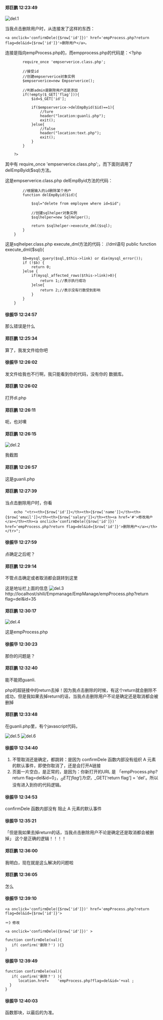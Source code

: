 



#### 郑巨鹏  12:23:49

![del.1](img/del1.png?raw=true)

当我点击删除用户时，从连接发了这样的东西：

    <a onclick='confirmDele({$row['id']})' href='empProcess.php?return flag=del&id={$row['id']}'>删除用户</a>。

连接是指向empProcess.php的，而empprocess.php的代码是：<?php


            require_once 'empserverice.class.php';

            //接受id
            //创建empserverice对象实例
            $empserverice=new Empserverice();

            //判断admin是删除用户还是添加
            if(!empty($_GET['flag'])){
                $id=$_GET['id'];

                if($empserverice->delEmpByid($id)==1){
                    //ture
                    header("location:guanli.php");
                    exit();
                }else{
                    //false
                    header("location:text.php");
                    exit();
                }
            }

        ?>

其中有 require_once 'empserverice.class.php';，而下面则调用了delEmpByid($sql)方法。

这是empserverice.class.php delEmpByid方法的代码：


            //根据输入的id删除某个用户
            function delEmpByid($id){
                
                $sql="delete from employee where id=$id";
                
                //创建sqlhelper对象实例
                $sqlhelper=new SqlHelper();
                
                return $sqlhelper->execute_dml($sql);
            }
        }

这是sqlhelper.class.php execute_dml方法的代码：
        //dml语句
        public function execute_dml($sql){
            
            $b=mysql_query($sql,$this->link) or die(mysql_error());
            if (!$b) {
                return 0;
            }else {
                if(mysql_affected_rows($this->link)>0){
                    return 1;//表示执行成功
                }else{
                    return 2;//表示没有行数受到影响
                }
            }
        }
####  徐振华  12:24:57

那么错误是什么

####  郑巨鹏  12:25:34

算了，我发文件给你吧

####  徐振华  12:26:02

发文件给我也不行啊，我只能看到你的代码，没有你的 数据库。

#### 郑巨鹏  12:26:02

打开dl.php

#### 郑巨鹏  12:26:11

呃，也对噢

#### 郑巨鹏  12:26:15

![del.2](img/del2.png?raw=true)

我截图

#### 郑巨鹏  12:26:57

这是guanli.php

#### 郑巨鹏  12:27:39

当点击删除用户时，你看 

        echo "<tr><th>{$row['id']}</th><th>{$row['name']}</th><th>{$row['email']}</th><th>{$row['salary']}</th><th><a href='#'>修改用户</a></th><th><a onclick='confirmDele({$row['id']})' href='empProcess.php?return flag=del&id={$row['id']}'>删除用户</a></th></tr>";

#### 徐振华  12:27:59

点确定之后呢？

#### 郑巨鹏  12:29:14

不管点击确定或者取消都会跳转到这里

这是地址栏上面的信息
![del.3](img/del3.png?raw=true)
        http://localhost/shili/Empmanage/EmpManage/empProcess.php?return flag=del&id=35


#### 郑巨鹏  12:30:17

![del.4](img/del4.png?raw=true)

这是empProcess.php


#### 徐振华  12:30:23

那你的问题是？

#### 郑巨鹏  12:32:40

能不能把guanli.

php的超链接中的return去掉！因为我点击删除的时候，有这个return就会删除不成功，但是我如果去掉return的话，当我点击删除用户不论是确定还是取消都会被删掉

#### 郑巨鹏  12:33:48

在guanli.php里，有个javascript代码，

![del.5](img/del5.png?raw=true)
![del.6](img/del6.png?raw=true)

#### 徐振华  12:34:40

1. 不管取消还是确定，都跳转：是因为 confirmDele 函数内部没有组织 A 元素的默认事件，即使你取消了，还是会打开A链接
2. 页面一片空白，是正常的，是因为：你新打开的URL 是 「empProcess.php?return flag=del&id=0」，$_GET['flag']为空，$_GET['return flag'] = 'del'。所以没有进入到你的代码逻辑。

#### 徐振华  12:34:53

confirmDele 函数内部没有 阻止 A 元素的默认事件

#### 徐振华  12:35:21

「但是我如果去掉return的话，当我点击删除用户不论是确定还是取消都会被删掉」 这个是正确的逻辑！！！！

#### 郑巨鹏  12:36:00

我明白，现在就是这么解决的问题啦

#### 郑巨鹏  12:36:05

怎么

#### 徐振华  12:39:10

    <a onclick='confirmDele({$row['id']})' href='empProcess.php?return flag=del&id={$row['id']}'>

    ＝》修改

    <a onclick='confirmDele({$row['id']})' >

    function confirmDele(val){
       if( confirm('删除？') ){}
    }

#### 徐振华  12:39:49


    function confirmDele(val){
       if( confirm('删除？') ){
          location.href=    'empProcess.php?flag=del&id='+val ;
      }
    }

#### 徐振华  12:40:03

函数那块，以最后的为准。